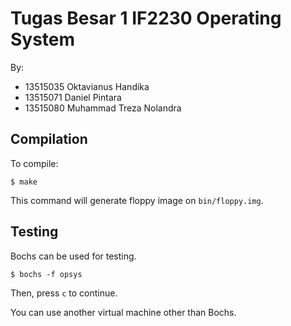 # Tugas Besar 1 IF2230 Operating System

By:

- 13515035 Oktavianus Handika
- 13515071 Daniel Pintara
- 13515080 Muhammad Treza Nolandra

## Compilation

To compile:

```
$ make
```

This command will generate floppy image on `bin/floppy.img`.

## Testing

Bochs can be used for testing.

```
$ bochs -f opsys
```

Then, press `c` to continue.

You can use another virtual machine other than Bochs.
